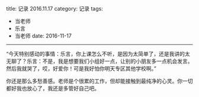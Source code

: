 title: 记录 2016.11.17
category: 记录
tags:
  - 当老师
  - 乐言
  - 当老师
date: 2016-11-17
---

“今天特别感动的事情：乐言，你上课怎么不听，是因为太简单了，还是我讲的太无聊了？乐言：不是，我是想要我们小组好一点，让别的小朋友多一点机会发言。然后我就哭了，哎，好爱你！可是我好怕你明天专区其他学校啊。”

你还是那么多愁善感。老师是个很累的工作，但却能接触到最纯净的心灵。你一切都好我也放心了，我还是多管好自己吧。

